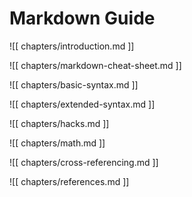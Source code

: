 # Markdown Guide

![[ chapters/introduction.md ]]

![[ chapters/markdown-cheat-sheet.md ]]

![[ chapters/basic-syntax.md ]]

![[ chapters/extended-syntax.md ]]

![[ chapters/hacks.md ]]

![[ chapters/math.md ]]

![[ chapters/cross-referencing.md ]]

![[ chapters/references.md ]]
